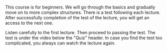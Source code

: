 
This course is for beginners. We will go through the basics and gradually move on to more complex structures. There is a test following each lecture. After successfully completion of the test of the lecture, you will get an access to the next one.

Listen carefully to the first lecture. Then proceed to passing the test. The test is under the video below the "Quiz" header. In case you find the test too complicated, you always can watch the lecture again.

